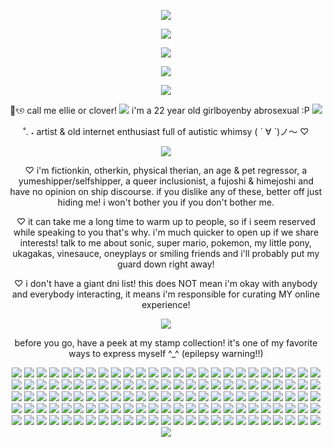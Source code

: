 <p align="center">
 <img src="https://i.postimg.cc/cJ7vVQ6v/glitter-text-13.gif"/>
<p align="center">
  <img src="https://i.postimg.cc/DyvFSpkB/2d7d485a-1.png"/>
</p>
<p align="center">
 <img src="https://i.postimg.cc/mrvBhbBH/ezgif-3ac636ddd1df25.gif"/>
</p>
<p align="center">
 <img src="https://i.postimg.cc/DyvFSpkB/2d7d485a-1.png"/>
<p align="center">
 <img src="https://i.postimg.cc/jSKLM471/glitter-text-10.gif"/>
<p align="center">
  🎀ৎ୭ call me ellie or clover! <img src="https://i.postimg.cc/C5mKRWvp/c04a6915-original.gif"/> i'm a 22 year old girlboyenby abrosexual :P <img src="https://i.postimg.cc/pr2TX2JB/c631bcd9-original.gif"/>
</p>
<p align="center">
˚. ˖ artist & old internet enthusiast full of autistic whimsy ( ´ ∀ `)ノ～ ♡
</p>
  <p align="center">
   <img src="https://i.postimg.cc/B6K39tLz/glitter-text-11.gif"/>
  <p align="center">
  ♡ i'm fictionkin, otherkin, physical therian, an age & pet regressor, a yumeshipper/selfshipper, a queer inclusionist, a fujoshi & himejoshi and have no opinion on ship discourse. if you dislike any of these, better off just hiding me! i won't bother you if you don't bother me.
  </p>
  <p align="center">
  ♡ it can take me a long time to warm up to people, so if i seem reserved while speaking to you that's why. i'm much quicker to open up if we share interests! talk to me about sonic, super mario, pokemon, my little pony, ukagakas, vinesauce, oneyplays or smiling friends and i'll probably put my guard down right away!
  </p>
  <p align="center">
  ♡ i don't have a giant dni list! this does NOT mean i'm okay with anybody and everybody interacting, it means i'm responsible for curating MY online experience! 
  </p>
  <p align="center">
  <img src="https://i.postimg.cc/DyvFSpkB/2d7d485a-1.png"/>
  <p align="center">
  before you go, have a peek at my stamp collection! it's one of my favorite ways to express myself ^_^ (epilepsy warning!!)
  <p align="center">
  <img src="https://i.postimg.cc/NMv59hc5/058myf.png"/> <img src="https://i.postimg.cc/26d3nHkT/09f6n7.png"/> <img src="https://i.postimg.cc/jS9WTw36/2f575b2a7976f7c62517d236a8eb1d84cd69fc24-pnj.png"/> <img src="https://i.postimg.cc/6qY3myGv/3119e27d-original.gif"/> <img src="https://i.postimg.cc/25Z1Skgs/3c932816.gif"/> <img src="https://i.postimg.cc/02XjGKvg/60427d7e-original.gif"/> <img src="https://i.postimg.cc/pr2rCDyv/62hpec.png"/> <img src="https://i.postimg.cc/28S3BFPF/ac0kwr.gif"/> <img src="https://i.postimg.cc/L4TnX008/d1nnnri-7e63b29f-4e2b-4e0b-b984-418beb76b174.png"/> <img src="https://i.postimg.cc/MpcT9ZZn/d5wtakl-3fb3764e-4209-4e04-8fbc-2783035f4cd3.gif"/> <img src="https://i.postimg.cc/zXQDHmw8/ezgif-59078784eae5c0.gif"/> <img src="https://i.postimg.cc/0Qvy5pYS/ezgif-742f86e62e87ab.gif"/> <img src="https://i.postimg.cc/y8wNtqWv/ezgif-7a978b2977e6a6.gif"/> <img src="https://i.postimg.cc/43V3T89Z/ezgif-8dacc582d6b7f7.gif"/> <img src="https://i.postimg.cc/fyTWmDgT/IMG-9783.gif"/> <img src="https://i.postimg.cc/L5C9Vwrk/ruvspw.png"/> <img src="https://i.postimg.cc/zD0G5HVL/Sr8DYv9.png"/> <img src="https://i.postimg.cc/Yq0qS2Wd/tkwuob.png"/> <img src="https://i.postimg.cc/mDT1px6K/tumblr-22bc5c2da70c86b3ef09e00525cd8911-6b173cbd-100.png"/> <img src="https://i.postimg.cc/rmg0vhBs/tumblr-bad6c20226b3e46830f5d3f14f0dc0cb-a9253054-100.png"/> <img src="https://i.postimg.cc/RhF697mR/tumblr-d00976783373ddfd68e9568c91a32bf1-6056fff6-100.png"/> <img src="https://i.postimg.cc/L6JYb3N4/Tumblr-l-122175126162298.png"/> <img src="https://i.postimg.cc/4Nj7kHS6/Tumblr-l-160867065971912.png"/> <img src="https://i.postimg.cc/0ym685TL/Tumblr-l-355084910136575.jpg"/> <img src="https://i.postimg.cc/KjHKY1vy/Tumblr-l-63194817842297.png"/> <img src="https://i.postimg.cc/NGJ2Dz8P/Tumblr-l-65193541606326.png"/> <img src="https://i.postimg.cc/KY214SF4/Tumblr-l-896201588169738.png"/> <img src="https://i.postimg.cc/pLM76qRK/tumblr-0060da4b4fbedbd687338919a14954a5-6c3ab68a-100.gif"/> <img src="https://i.postimg.cc/3RLQMpnY/tumblr-007c3958c33400dceef9612934a97179-5bbdd897-100.jpg"/> <img src="https://i.postimg.cc/NFWVYxTq/tumblr-028cbf3fdf98e73451ddb6cef05e29bb-2af4cfe5-100.png"/> <img src="https://i.postimg.cc/RVx5kMT3/tumblr-077459a05a4765903092eecf58477d45-b5eeebd0-100.png"/> <img src="https://i.postimg.cc/wxGY0X1k/tumblr-08b111ac752107b53e4e34871d9c255f-a46b458a-100.png"/> <img src="https://i.postimg.cc/ht7D9CMx/tumblr-0b778f35e93f168f8f36d9322580ccfd-3d5f5b01-100.gif"/> <img src="https://i.postimg.cc/hGWSM93Y/tumblr-0b813e2b4f8b209a63e102430f4b805a-d9876969-100.gif"/> <img src="https://i.postimg.cc/6QrBPykp/tumblr-0e308f2fcbd2846c7b2eba7233683972-213916f8-100.jpg"/> <img src="https://i.postimg.cc/W31x7zjK/tumblr-11ffc1e1bc5c2d53995c5f951c9e6427-12f9e07a-100.gif"/> <img src="https://i.postimg.cc/cCQjxncv/tumblr-202413801586a75e06b837cfdc2a8d6a-e24e1513-100.gif"/> <img src="https://i.postimg.cc/g2Y90NQm/tumblr-20374970b023ff66968db15db6ca8a38-8703a6de-100.jpg"/> <img src="https://i.postimg.cc/HWy1vJbD/tumblr-21768cc248cb596d1d0e91b0d0a38ff9-558b6751-100.jpg"/> <img src="https://i.postimg.cc/DzgtsLVL/tumblr-21a1a821842222e58890781dfad1d7d8-678f923c-100.gif"/> <img src="https://i.postimg.cc/RV159jPg/tumblr-231796cb0902abbc37f0dccc0e2e8c0f-3c54da33-100.gif"/> <img src="https://i.postimg.cc/C1rXr0xK/tumblr-27c6e15afd0b2fd150a129ccd0a72d6b-acbbd5b2-100.png"/> <img src="https://i.postimg.cc/tT99G9bt/tumblr-2ca27a23ae7880f294c5e9f332da2c47-268bf0b3-100.png"/> <img src="https://i.postimg.cc/Hx3dpFsG/tumblr-2d6554bbef3d145bbefc360d5f0ba764-5c863b1f-100.png"/> <img src="https://i.postimg.cc/J0B6TBFT/tumblr-379ab2c031fe2845d97d0af4b72a7dcc-be9b7f28-100.png"/> <img src="https://i.postimg.cc/9QPS5ZQK/tumblr-39a94a8e906e351e71232baac48b5707-56af5c99-100.gif"/> <img src="https://i.postimg.cc/PJxhNKPC/tumblr-3ce0fd0b3652a829482f331696db1dd5-7f976093-100.png"/> <img src="https://i.postimg.cc/L5bSPf1N/tumblr-3da3d38dff2e0b860a738dbbeffe9911-2bb30406-250.gif"/> <img src="https://i.postimg.cc/SQTkH0vC/tumblr_3f5880c1c6c531173e9b80cc9a9ab912_a2284366_100.png"/> <img src="https://i.postimg.cc/G3WdbPbm/tumblr_478ce44470acc4a9c0004e8085b12549_133a0ec9_100.gif"/> <img src="https://i.postimg.cc/65vgcDJ9/tumblr_49d4bc1edd1e5fc1bd85e60f8ededcc9_b145bcdc_100.png"/> <img src="https://i.postimg.cc/xTLY8kdy/tumblr_527b8213cce1076067ec4a41eb140f4d_d42da415_100.png"/> <img src="https://i.postimg.cc/wjHzm6yK/tumblr_584c078394b2ccb1c4e1509835187774_d3d1f349_100.gif"/> <img src="https://i.postimg.cc/Kv1x296V/tumblr_5a59f91cd9eec1be57a651ad48679f4b_53eb52d0_100.png"/> <img src="https://i.postimg.cc/TYBGYVGP/tumblr_5a838db4e118de2a9f6dfdf92dcf7ece_78b334ae_100.png"/> <img src="https://i.postimg.cc/g2RpwxkH/tumblr_5b3ace91f09a74e4eb450f5633b3ea7a_f780efa1_100.png"/> <img src="https://i.postimg.cc/rwJkGvxD/tumblr_614ac0a47b50a4dd1042f1cf71d6d32e_4f36810a_100.gif"/> <img src="https://i.postimg.cc/9Q16wyHT/tumblr_63924688b76eb453b38147d2039e91b0_51f57959_100.gif"/> <img src="https://i.postimg.cc/3RNbvqFQ/tumblr_68e7e8edb3f4c7d5bc26bcb7eee1b89c_764609c7_100.png"/> <img src="https://i.postimg.cc/tgNH5861/tumblr_6e66a642d902bcbecce873a968cdadb3_eac9ffc2_100.gif"/> <img src="https://i.postimg.cc/8c89gHL8/tumblr_71359902a78b7bbf6a5340c10de1a6d1_e3d28e08_250.gif"/> <img src="https://i.postimg.cc/43xTWBQB/tumblr_763f8375ce9268671d3265f0d13636b1_1477c288_100.png"/> <img src="https://i.postimg.cc/HLxfwjTN/tumblr_775887c9dcec35c81119f1769b2e2243_0feb3941_250.gif"/> <img src="https://i.postimg.cc/7LmWb47N/tumblr_78d132d3e53cd4867673160cdd447612_4e3b7ce8_100.gif"/> <img src="https://i.postimg.cc/L5nKmXbf/tumblr_7c25f70ffda41d57598ddf2a88b26e27_a2fb6b9e_250.gif"/> <img src="https://i.postimg.cc/SR30RhBP/tumblr_7f0f29206a6ec17c7670a69cd40b0478_9357f1a3_100.webp"/> <img src="https://i.postimg.cc/fWX1jGhM/tumblr_82915336439e80fed30631bab3cf19d7_35d439a9_250.gif"/> <img src="https://i.postimg.cc/dQkJMNPf/tumblr_83eb2a01db2b2855e936328959e3325c_730feb94_100.gif"/> <img src="https://i.postimg.cc/Hx8RNKc4/tumblr_87740119a4edc014e5bf037828c3c1c9_4a0dbfb3_100.png"/> <img src="https://i.postimg.cc/xCZpyP6J/tumblr_87d56ce1a45d9372bd79353513f6cc8b_f8887566_100.png"/> <img src="https://i.postimg.cc/g29FPGqX/tumblr_8d54ec9720873643f8eb18f400e0e3d1_bd57e9c6_250.png"/> <img src="https://i.postimg.cc/P5mGX026/tumblr_8f2e9a5d1105bfecf1a4277e0fbeb219_0a813959_100.gif"/> <img src="https://i.postimg.cc/SKqBJVPm/tumblr_8fd75d64d0e7c20279f1a1a39291aa80_05d47a20_100.gif"/> <img src="https://i.postimg.cc/JnyCL0gX/tumblr_9018f24629baa16a3e074680dccc0cc8_c6e178a6_100.jpg"/> <img src="https://i.postimg.cc/50ZdN1dR/tumblr_9183d70e21909397350df74f3660a60c_dd799d40_250.png"/> <img src="https://i.postimg.cc/DmkCRwk7/tumblr_92a633d08e4f49be29c7d2e7b4f38f8b_827c5f34_100.png"/> <img src="https://i.postimg.cc/MG3JNVsx/tumblr_950e5be2cee5703a7bcabb7c94223b26_f9204b34_100.gif"/> <img src="https://i.postimg.cc/Y0YcvVtq/tumblr_9574f06576f171575d21ecb9b6d83599_925d6421_100.png"/> <img src="https://i.postimg.cc/zXr6dxJK/tumblr_a2c209a1dbe5d171bbd867eeda0021e9_9a76ce66_100.png"/> <img src="https://i.postimg.cc/KzTpfMw0/tumblr_a5913566988d6e35a22fa7a88f9f84de_c192322b_250.gif"/> <img src="https://i.postimg.cc/K8cVb43Y/tumblr_a595866e014f73fe1cf439df093e6d7d_31e1535b_100.png"/> <img src="https://i.postimg.cc/287Jgn6J/tumblr_a95da0d55f3dad8655d6d6612d624841_6b6be00e_100.jpg"/> <img src="https://i.postimg.cc/C5HPTVFD/tumblr_b096e1cb527179c45ede7809b976d51d_55830c48_100.jpg"/> <img src="https://i.postimg.cc/wMdfGBdg/tumblr_b21bb332988eb69f1a8c75fb80aae4ac_4084dcc9_100.gif"/> <img src="https://i.postimg.cc/TYfNjh9c/tumblr_b4632f85698e31c81fd8c9b3aafbb317_7eb528da_100.png"/> <img src="https://i.postimg.cc/wjWrjHDQ/tumblr_b4aec34f3fc5776a2dc8ff6fa086779a_df315873_100.gif"/> <img src="https://i.postimg.cc/YSZyQ3n4/tumblr_b6ccd8b496abed58077a1f30137b61f0_8a1b17dd_100.gif"/> <img src="https://i.postimg.cc/CMj6fbj1/tumblr_b792e8e9414a76ddf26f2a02e4c32b92_feac9d27_100.png"/> <img src="https://i.postimg.cc/rpKPdbJX/tumblr_b7c1c4b25ac014717d1ac0473451d3d2_e3e04110_100.png"/> <img src="https://i.postimg.cc/13YWZBZW/tumblr_ba37f2174ec74d85667780b46954937b_d5dd3a3b_100.gif"/> <img src="https://i.postimg.cc/cLJDjjPg/tumblr_bc0679b272d18f5dcc4752487995555c_01580858_100.png"/> <img src="https://i.postimg.cc/5tYs9z4f/tumblr_bf248c970588a5a7b5bdd46e35abf63d_326e54cc_100.png"/> <img src="https://i.postimg.cc/xCLgMSN7/tumblr_c852c12b91a6efade132b93ee2494435_ecb201bd_100.gif"/> <img src="https://i.postimg.cc/k50f25GK/tumblr_c9bcd37a52c491da1d95320b371127a5_f84de623_100.gif"/> <img src="https://i.postimg.cc/L5RDV0zs/tumblr_cbbd43db41fa77f480e605cce0dc0a66_bd2b4a1b_100.png"/> <img src="https://i.postimg.cc/Bbgg7cgB/tumblr_ce15c2eda3f6906730af8a66a516d983_4943fcb0_100.gif"/> <img src="https://i.postimg.cc/Z50cjNy6/tumblr_d118d4fa7b8ee9cc4e8b8e5bcb3aa0b0_21c31e52_100.png"/> <img src="https://i.postimg.cc/593SVgBw/tumblr_d231168094b3c2e3cb559a02e9afb2f6_8f0bbf9b_250.png"/> <img src="https://i.postimg.cc/rm2N8YZ9/tumblr_d336606f1f5ab87545182f182711e788_eb8a126c_100.jpg"/> <img src="https://i.postimg.cc/X7sLwLXV/tumblr_d52e8e08f883de07de2fcf77a31c684b_a7bf62d6_100.png"/> <img src="https://i.postimg.cc/59qntbVQ/tumblr_d5e18c37df26062e0a00f5539ed00880_c0916530_100.gif"/> <img src="https://i.postimg.cc/25ZxNfG6/tumblr_d6428ef00ae2f4a45f80cf99464cb462_12059fca_100.png"/> <img src="https://i.postimg.cc/Z5gLQqr2/tumblr_d718bf42c79191d474197a0aa84607d8_17522119_100.gif"/> <img src="https://i.postimg.cc/VvDqWsf7/tumblr_d7480530fa205723ab349f68abc873ca_20da4787_100.gif"/> <img src="https://i.postimg.cc/SNSV23ST/tumblr_d9af0b74daf8fa8d90d42562cbdae75f_8fcb6bfc_100.jpg"/> <img src="https://i.postimg.cc/YSYQyz2L/tumblr_dd8e712c23469b146fb0a5e3353e2e85_ce0de7cc_250.gif"/> <img src="https://i.postimg.cc/mgcY7G0w/tumblr_e2edf156d942be9521dfc8c2964de142_fdd88580_100.png"/> <img src="https://i.postimg.cc/V6wXy05G/tumblr_e35b795019fa47402ce89e6398b1a8fe_acda8538_100.gif"/> <img src="https://i.postimg.cc/tJCPJ03F/tumblr_e737cf95e332ea74283d32410173baf2_d249f11c_100.gif"/> <img src="https://i.postimg.cc/y8wFPbKz/tumblr_e7b879272761e9482d4d6fc710366d34_bf37dec1_100.png"/> <img src="https://i.postimg.cc/63hnB6v9/tumblr_e91f48e11aea9e5ab4417b9a801d024f_85ef0b37_100.png"/> <img src="https://i.postimg.cc/qBjyYRrw/tumblr_ecd7d684022810266b37ee99e565caef_1f5456a4_100.gif"/> <img src="https://i.postimg.cc/hPvTqBPB/tumblr_f2969405d0947fc46d473b98650527c4_b4fd145f_100.png"/> <img src="https://i.postimg.cc/bN5byBs2/tumblr_f79092b4f3b1d13cd178eba54434147f_e83d4f4d_100.gif"/> <img src="https://i.postimg.cc/yxQRSfjt/tumblr_f9627fe4bdee52c89581d86a0c3820e2_b2bbfd37_100.gif"/> <img src="https://i.postimg.cc/pLnjpJFc/tumblr_fb5b48283e78436738ecee2a034497f9_18ba3bc3_100.gif"/> <img src="https://i.postimg.cc/QMQWqNSp/tumblr_fb60028431992a62245887dcc27b4251_7bfb2ee5_100.png"/> <img src="https://i.postimg.cc/yNykZQYj/wdcvem.gif"/> <img src="https://i.postimg.cc/76PbM35k/zjh2d6.gif"/> <img src="https://i.postimg.cc/7ZnD4XMr/tumblr-0b9bea2ce38d6333712f52c020630ed4-1ccb7745-100.gif"/> <img src="https://i.postimg.cc/Gt8Sp3Ws/tumblr-0ea5d52f269eb764e503f8c4b0ef94b4-a3d56c10-250.gif"/> <img src="https://i.postimg.cc/pVm2jfxK/tumblr-14f49a8a22b95b9ac6f223377407c5b3-35468853-100.png"/> <img src="https://i.postimg.cc/NjcYZZXx/tumblr-6d06b13e0573facec67d34ec702d070c-47097ea8-100.jpg"/> <img src="https://i.postimg.cc/mZKTyP2J/tumblr-71fb8372363c3332891c8b5b258b1174-f970d072-100.png"/> <img src="https://i.postimg.cc/VvxZ0QwZ/tumblr-a4acc360d2e6bf56d20633da0e45d230-3d3175d5-100.png"/> <img src="https://i.postimg.cc/PrZT3dCx/tumblr-c4d0dce48864b3dd8d811c0770b416d1-e8a6fdcc-100.gif"/> 
